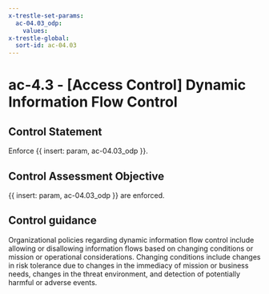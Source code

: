 ```yaml
---
x-trestle-set-params:
  ac-04.03_odp:
    values:
x-trestle-global:
  sort-id: ac-04.03
---
```


# ac-4.3 - \[Access Control\] Dynamic Information Flow Control

## Control Statement

Enforce {{ insert: param, ac-04.03_odp }}.

## Control Assessment Objective

{{ insert: param, ac-04.03_odp }} are enforced.

## Control guidance

Organizational policies regarding dynamic information flow control include allowing or disallowing information flows based on changing conditions or mission or operational considerations. Changing conditions include changes in risk tolerance due to changes in the immediacy of mission or business needs, changes in the threat environment, and detection of potentially harmful or adverse events.
